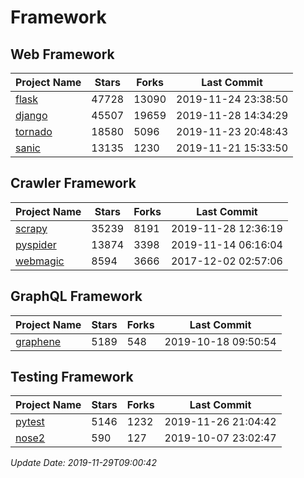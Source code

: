 # Framework

## Web Framework

| Project Name | Stars | Forks | Last Commit |
| ------------ | ----- | ----- | ----------- |
| [flask](https://github.com/pallets/flask) | 47728 | 13090 | 2019-11-24 23:38:50 |
| [django](https://github.com/django/django) | 45507 | 19659 | 2019-11-28 14:34:29 |
| [tornado](https://github.com/tornadoweb/tornado) | 18580 | 5096 | 2019-11-23 20:48:43 |
| [sanic](https://github.com/huge-success/sanic) | 13135 | 1230 | 2019-11-21 15:33:50 |

## Crawler Framework

| Project Name | Stars | Forks | Last Commit |
| ------------ | ----- | ----- | ----------- |
| [scrapy](https://github.com/scrapy/scrapy) | 35239 | 8191 | 2019-11-28 12:36:19 |
| [pyspider](https://github.com/binux/pyspider) | 13874 | 3398 | 2019-11-14 06:16:04 |
| [webmagic](https://github.com/code4craft/webmagic) | 8594 | 3666 | 2017-12-02 02:57:06 |

## GraphQL Framework

| Project Name | Stars | Forks | Last Commit |
| ------------ | ----- | ----- | ----------- |
| [graphene](https://github.com/graphql-python/graphene) | 5189 | 548 | 2019-10-18 09:50:54 |

## Testing Framework

| Project Name | Stars | Forks | Last Commit |
| ------------ | ----- | ----- | ----------- |
| [pytest](https://github.com/pytest-dev/pytest) | 5146 | 1232 | 2019-11-26 21:04:42 |
| [nose2](https://github.com/nose-devs/nose2) | 590 | 127 | 2019-10-07 23:02:47 |

*Update Date: 2019-11-29T09:00:42*